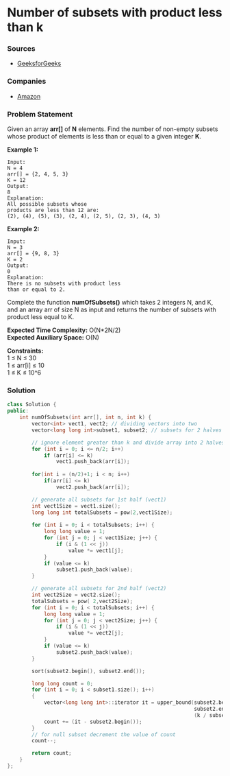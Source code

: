 # Number of subsets with product less than k

### Sources

* [GeeksforGeeks](https://practice.geeksforgeeks.org/problems/number-of-subsets-with-product-less-than-k/1#)

### Companies

* [Amazon](../../company-based-lists/amazon.md)

### Problem Statement

Given an array **arr\[\]** of **N** elements. Find the number of non-empty subsets whose product of elements is less than or equal to a given integer **K**.

**Example 1:**

```text
Input:
N = 4
arr[] = {2, 4, 5, 3}
K = 12
Output:
8
Explanation:
All possible subsets whose 
products are less than 12 are:
(2), (4), (5), (3), (2, 4), (2, 5), (2, 3), (4, 3)
```

**Example 2:**

```text
Input:
N = 3
arr[] = {9, 8, 3}
K = 2 
Output:
0
Explanation:
There is no subsets with product less
than or equal to 2.

```

Complete the function **numOfSubsets\(\)** which takes 2 integers N, and K, and an array arr of size N as input and returns the number of subsets with product less equal to K.

  
 **Expected Time Complexity:** O\(N\*2N/2\)  
 **Expected Auxiliary Space:** O\(N\)

  
 **Constraints:**  
 1 ≤ N ≤ 30  
 1 ≤ arr\[i\] ≤ 10  
 1 ≤ K ≤ 10^6

### Solution

```cpp
class Solution {
public:
    int numOfSubsets(int arr[], int n, int k) {
        vector<int> vect1, vect2; // dividing vectors into two
        vector<long long int>subset1, subset2; // subsets for 2 halves of vector

        // ignore element greater than k and divide array into 2 halves
        for (int i = 0; i <= n/2; i++)
            if (arr[i] <= k)
                vect1.push_back(arr[i]);
        
        for(int i = (n/2)+1; i < n; i++)
            if(arr[i] <= k)
                vect2.push_back(arr[i]);

        // generate all subsets for 1st half (vect1)
        int vect1Size = vect1.size();
        long long int totalSubsets = pow(2,vect1Size);
        
        for (int i = 0; i < totalSubsets; i++) {
            long long value = 1;
            for (int j = 0; j < vect1Size; j++) {
                if (i & (1 << j))
                    value *= vect1[j];
            }
            if (value <= k)
                subset1.push_back(value);
        }

        // generate all subsets for 2nd half (vect2)
        int vect2Size = vect2.size();
        totalSubsets = pow( 2,vect2Size);
        for (int i = 0; i < totalSubsets; i++) {
            long long value = 1;
            for (int j = 0; j < vect2Size; j++) {
                if (i & (1 << j))
                    value *= vect2[j];
            }
            if (value <= k)
                subset2.push_back(value);
        }

        sort(subset2.begin(), subset2.end());

        long long count = 0;
        for (int i = 0; i < subset1.size(); i++)
        {
            vector<long long int>::iterator it = upper_bound(subset2.begin(), 
                                                             subset2.end(), 
                                                             (k / subset1[i]));
            count += (it - subset2.begin());                  
        }
        // for null subset decrement the value of count
        count--;

        return count;
    }
};
```



